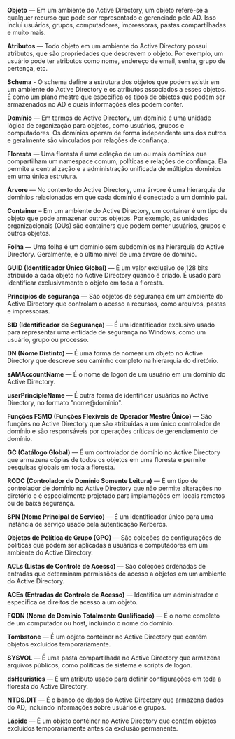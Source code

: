 **Objeto** — Em um ambiente do Active Directory, um objeto refere-se a qualquer recurso que pode ser representado e gerenciado pelo AD. Isso inclui usuários, grupos, computadores, impressoras, pastas compartilhadas e muito mais.

**Atributos** — Todo objeto em um ambiente do Active Directory possui atributos, que são propriedades que descrevem o objeto. Por exemplo, um usuário pode ter atributos como nome, endereço de email, senha, grupo de pertença, etc.

**Schema** - O schema define a estrutura dos objetos que podem existir em um ambiente do Active Directory e os atributos associados a esses objetos. É como um plano mestre que especifica os tipos de objetos que podem ser armazenados no AD e quais informações eles podem conter.

**Domínio** — Em termos de Active Directory, um domínio é uma unidade lógica de organização para objetos, como usuários, grupos e computadores. Os domínios operam de forma independente uns dos outros e geralmente são vinculados por relações de confiança.

**Floresta** — Uma floresta é uma coleção de um ou mais domínios que compartilham um namespace comum, políticas e relações de confiança. Ela permite a centralização e a administração unificada de múltiplos domínios em uma única estrutura.

**Árvore** — No contexto do Active Directory, uma árvore é uma hierarquia de domínios relacionados em que cada domínio é conectado a um domínio pai.

**Container** – Em um ambiente do Active Directory, um container é um tipo de objeto que pode armazenar outros objetos. Por exemplo, as unidades organizacionais (OUs) são containers que podem conter usuários, grupos e outros objetos.

**Folha** — Uma folha é um domínio sem subdomínios na hierarquia do Active Directory. Geralmente, é o último nível de uma árvore de domínio.

**GUID (Identificador Único Global)** — É um valor exclusivo de 128 bits atribuído a cada objeto no Active Directory quando é criado. É usado para identificar exclusivamente o objeto em toda a floresta.

**Princípios de segurança** — São objetos de segurança em um ambiente do Active Directory que controlam o acesso a recursos, como arquivos, pastas e impressoras.

**SID (Identificador de Segurança)** — É um identificador exclusivo usado para representar uma entidade de segurança no Windows, como um usuário, grupo ou processo.

**DN (Nome Distinto)** — É uma forma de nomear um objeto no Active Directory que descreve seu caminho completo na hierarquia do diretório.

**sAMAccountName** — É o nome de logon de um usuário em um domínio do Active Directory.

**userPrincipleName** — É outra forma de identificar usuários no Active Directory, no formato "nome@domínio".

**Funções FSMO (Funções Flexíveis de Operador Mestre Único)** — São funções no Active Directory que são atribuídas a um único controlador de domínio e são responsáveis por operações críticas de gerenciamento de domínio.

**GC (Catálogo Global)** — É um controlador de domínio no Active Directory que armazena cópias de todos os objetos em uma floresta e permite pesquisas globais em toda a floresta.

**RODC (Controlador de Domínio Somente Leitura)** — É um tipo de controlador de domínio no Active Directory que não permite alterações no diretório e é especialmente projetado para implantações em locais remotos ou de baixa segurança.

**SPN (Nome Principal de Serviço)** — É um identificador único para uma instância de serviço usado pela autenticação Kerberos.

**Objetos de Política de Grupo (GPO)** — São coleções de configurações de políticas que podem ser aplicadas a usuários e computadores em um ambiente do Active Directory.

**ACLs (Listas de Controle de Acesso)** — São coleções ordenadas de entradas que determinam permissões de acesso a objetos em um ambiente do Active Directory.

**ACEs (Entradas de Controle de Acesso)** — Identifica um administrador e especifica os direitos de acesso a um objeto.

**FQDN (Nome de Domínio Totalmente Qualificado)** — É o nome completo de um computador ou host, incluindo o nome do domínio.

**Tombstone** — É um objeto contêiner no Active Directory que contém objetos excluídos temporariamente.

**SYSVOL** — É uma pasta compartilhada no Active Directory que armazena arquivos públicos, como políticas de sistema e scripts de logon.

**dsHeuristics** — É um atributo usado para definir configurações em toda a floresta do Active Directory.

**NTDS.DIT** ​​— É o banco de dados do Active Directory que armazena dados do AD, incluindo informações sobre usuários e grupos.

**Lápide** — É um objeto contêiner no Active Directory que contém objetos excluídos temporariamente antes da exclusão permanente.
